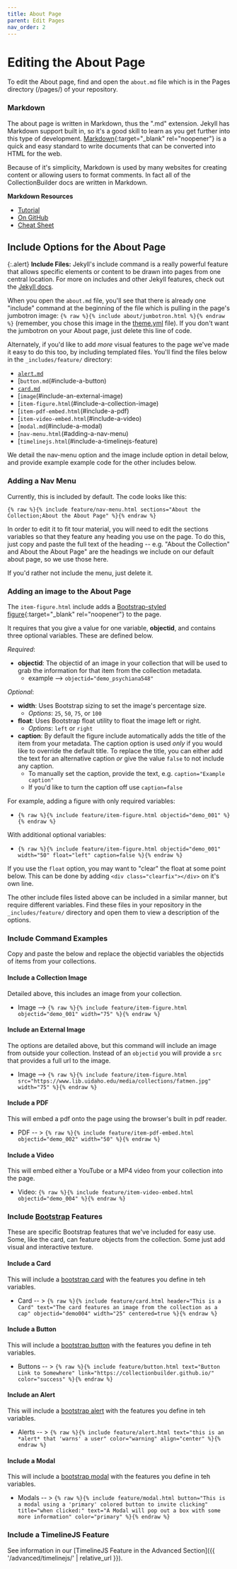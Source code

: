 ```yaml
---
title: About Page
parent: Edit Pages
nav_order: 2
---
```


# Editing the About Page

To edit the About page, find and open the `about.md` file which is in the Pages directory (/pages/) of your repository. 

### Markdown

The about page is written in Markdown, thus the ".md" extension. Jekyll has Markdown support built in, so it's a good skill to learn as you get further into this type of development. 
[Markdown](https://daringfireball.net/projects/markdown/syntax){:target="_blank" rel="noopener"} is a quick and easy standard to write documents that can be converted into HTML for the web. 

Because of it's simplicity, Markdown is used by many websites for creating content or allowing users to format comments.
In fact all of the CollectionBuilder docs are written in Markdown. 

**Markdown Resources**
- [Tutorial](https://commonmark.org/help/tutorial/)
- [On GitHub](https://help.github.com/en/github/writing-on-github/basic-writing-and-formatting-syntax)
- [Cheat Sheet](https://github.com/adam-p/markdown-here/wiki/Markdown-Cheatsheet)


## Include Options for the About Page

{:.alert}
**Include Files:** Jekyll's include command is a really powerful feature that allows specific elements or content to be drawn into pages from one central location. For more on includes and other Jekyll features, check out the [Jekyll docs](https://jekyllrb.com/docs/).

When you open the `about.md` file, you'll see that there is already one "include" command at the beginning of the file which is pulling in the page's jumbotron image: `{% raw %}{% include about/jumbotron.html %}{% endraw %}` (remember, you chose this image in the [theme.yml](theme.html#about) file). If you don't want the jumbotron on your About page, just delete this line of code.

Alternately, if you'd like to add *more* visual features to the page we've made it easy to do this too, by including templated files.
You'll find the files below in the `_includes/feature/` directory:

- [`alert.md`](#include-an-alert)
- [`button.md`(#include-a-button)
- [`card.md`](#include-a-card)
- [`image`(#include-an-external-image)
- [`item-figure.html`(#include-a-collection-image)
- [`item-pdf-embed.html`(#include-a-pdf)
- [`item-video-embed.html`(#include-a-video)
- [`modal.md`(#include-a-modal)
- [`nav-menu.html`(#adding-a-nav-menu)
- [`timelinejs.html`(#include-a-timelinejs-feature)

We detail the nav-menu option and the image include option in detail below, and provide example example code for the other includes below. 

### Adding a Nav Menu

Currently, this is included by default. The code looks like this: 

`{% raw %}{% include feature/nav-menu.html sections="About the Collection;About the About Page" %}{% endraw %}`

In order to edit it to fit tour material, you will need to edit the sections variables so that they feature any heading you use on the page. To do this, just copy and paste the full text of the heading -- e.g. "About the Collection" and About the About Page" are the headings we include on our default about page, so we use those here. 

If you'd rather not include the menu, just delete it. 


### Adding an image to the About Page

The `item-figure.html` include adds a [Bootstrap-styled figure](https://getbootstrap.com/docs/4.4/content/figures/){:target="_blank" rel="noopener"} to the page.

It requires that you give a value for one variable, **objectid**, and contains three optional variables. 
These are defined below.

*Required*:

- **objectid**: The objectid of an image in your collection that will be used to grab the information for that item from the collection metadata. 
    - example --> `objectid="demo_psychiana548"`

*Optional*:
- **width**: Uses Bootstrap sizing to set the image's percentage size.
    - *Options*: `25`, `50`, `75`, or `100`
- **float**: Uses Bootstrap float utility to float the image left or right. 
    - *Options*: `left` or `right`
- **caption**: By default the figure include automatically adds the title of the item from your metadata. The caption option is used *only* if you would like to override the default title. To replace the title, you can either add the text for an alternative caption *or* give the value `false` to not include any caption.
    - To manually set the caption, provide the text, e.g. `caption="Example caption"`
    - If you'd like to turn the caption off use `caption=false`

For example, adding a figure with only required variables:
- `{% raw %}{% include feature/item-figure.html objectid="demo_001" %}{% endraw %}`

With additional optional variables:
- `{% raw %}{% include feature/item-figure.html objectid="demo_001" width="50" float="left" caption=false %}{% endraw %}`

If you use the `float` option, you may want to "clear" the float at some point below. 
This can be done by adding `<div class="clearfix"></div>` on it's own line.

The other include files listed above can be included in a similar manner, but require different variables. Find these files in your repository in the `_includes/feature/` directory and open them to view a description of the options. 


### Include Command Examples

Copy and paste the below and replace the objectid variables the objectids of items from your collections. 

#### Include a Collection Image

Detailed above, this includes an image from your collection.

- Image --> `{% raw %}{% include feature/item-figure.html objectid="demo_001" width="75" %}{% endraw %}`

#### Include an External Image

The options are detailed above, but this command will include an image from outside your collection. Instead of an `objectid` you will provide a `src` that provides a full url to the image.

- Image --> `{% raw %}{% include feature/item-figure.html src="https://www.lib.uidaho.edu/media/collections/fatmen.jpg" width="75" %}{% endraw %}`

#### Include a PDF

This will embed a pdf onto the page using the browser's built in pdf reader. 

- PDF -- > `{% raw %}{% include feature/item-pdf-embed.html objectid="demo_002" width="50" %}{% endraw %}`

#### Include a Video

This will embed either a YouTube or a MP4 video from your collection into the page. 

- Video: `{% raw %}{% include feature/item-video-embed.html objectid="demo_004" %}{% endraw %}`

### Include [Bootstrap](https://getbootstrap.com/) Features

These are specific Bootstrap features that we've included for easy use. Some, like the card, can feature objects from the collection. Some just add visual and interactive texture. 

#### Include a Card

This will include a [bootstrap card](https://getbootstrap.com/docs/4.0/components/card/) with the features you define in teh variables. 

- Card -- > `{% raw %}{% include feature/card.html header="This is a Card" text="The card features an image from the collection as a cap" objectid="demo004" width="25" centered=true %}{% endraw %}`


#### Include a Button 

This will include a [bootstrap button](https://getbootstrap.com/docs/4.0/components/buttons/) with the features you define in teh variables. 

- Buttons -- > `{% raw %}{% include feature/button.html text="Button Link to Somewhere" link="https://collectionbuilder.github.io/" color="success" %}{% endraw %}`

#### Include an Alert

This will include a [bootstrap alert](https://getbootstrap.com/docs/4.0/components/alerts/) with the features you define in teh variables. 

- Alerts -- > `{% raw %}{% include feature/alert.html text="this is an *alert* that 'warns' a user" color="warning" align="center" %}{% endraw %}`

#### Include a Modal

This will include a [bootstrap modal](https://getbootstrap.com/docs/4.0/components/modal/) with the features you define in teh variables. 

- Modals -- > `{% raw %}{% include feature/modal.html button="This is a modal using a 'primary' colored button to invite clicking" title="when clicked:" text="A Modal will pop out a box with some more information" color="primary" %}{% endraw %}`

### Include a TimelineJS Feature

See information in our [TimelineJS Feature in the Advanced Section]({{ '/advanced/timelinejs/' | relative_url }}).